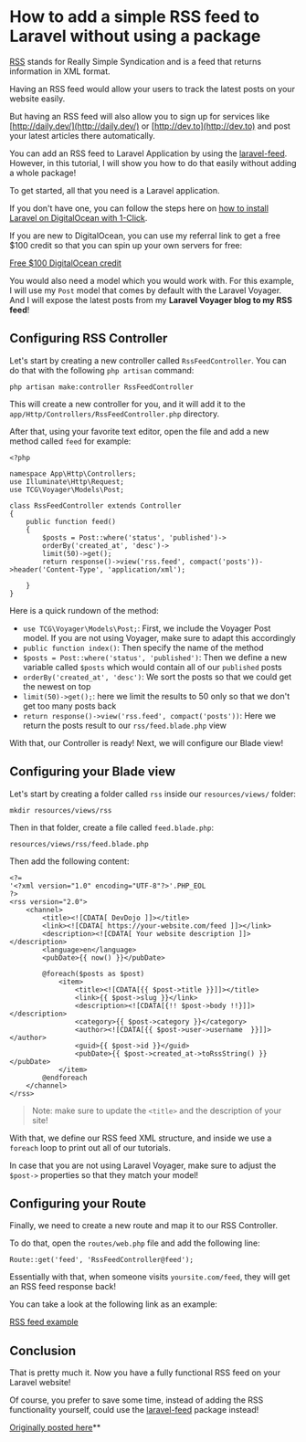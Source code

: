 # How to add a simple RSS feed to Laravel without using a package

[RSS](https://en.wikipedia.org/wiki/RSS) stands for  Really Simple Syndication and is a feed that returns information in XML format.

Having an RSS feed would allow your users to track the latest posts on your website easily.

But having an RSS feed will also allow you to sign up for services like [http://daily.dev/](http://daily.dev/) or [http://dev.to](http://dev.to) and post your latest articles there automatically.

You can add an RSS feed to Laravel Application by using the [laravel-feed](https://github.com/spatie/laravel-feed). However, in this tutorial, I will show you how to do that easily without adding a whole package!

To get started, all that you need is a Laravel application.

If you don't have one, you can follow the steps here on [how to install Laravel on DigitalOcean with 1-Click](https://devdojo.com/bobbyiliev/how-to-install-laravel-on-digitalocean-with-1-click).

If you are new to DigitalOcean, you can use my referral link to get a free $100 credit so that you can spin up your own servers for free:

[Free $100 DigitalOcean credit](https://m.do.co/c/2a9bba940f39)

You would also need a model which you would work with. For this example, I will use my `Post` model that comes by default with the Laravel Voyager. And I will expose the latest posts from my **Laravel Voyager blog to my RSS feed**!

## Configuring RSS Controller

Let's start by creating a new controller called `RssFeedController`. You can do that with the following `php artisan` command:

```
php artisan make:controller RssFeedController
```

This will create a new controller for you, and it will add it to the `app/Http/Controllers/RssFeedController.php` directory.

After that, using your favorite text editor, open the file and add a new method called `feed` for example:

```
<?php

namespace App\Http\Controllers;
use Illuminate\Http\Request;
use TCG\Voyager\Models\Post;

class RssFeedController extends Controller
{
    public function feed()
    {
        $posts = Post::where('status', 'published')->
        orderBy('created_at', 'desc')->
        limit(50)->get();
        return response()->view('rss.feed', compact('posts'))->header('Content-Type', 'application/xml');

    }
}
```

Here is a quick rundown of the method:

* `use TCG\Voyager\Models\Post;`: First, we include the Voyager Post model. If you are not using Voyager, make sure to adapt this accordingly
* `public function index()`: Then specify the name of the method
* `$posts = Post::where('status', 'published')`: Then we define a new variable called `$posts` which would contain all of our `published` posts
* `orderBy('created_at', 'desc')`: We sort the posts so that we could get the newest on top
* `limit(50)->get();`: here we limit the results to 50 only so that we don't get too many posts back
* `return response()->view('rss.feed', compact('posts'))`:  Here we return the posts result to our `rss/feed.blade.php` view

With that, our Controller is ready! Next, we will configure our Blade view!

## Configuring your Blade view

Let's start by creating a folder called `rss` inside our `resources/views/` folder:

```
mkdir resources/views/rss
```

Then in that folder, create a file called `feed.blade.php`:

```
resources/views/rss/feed.blade.php
```

Then add the following content:

```
<?=
'<?xml version="1.0" encoding="UTF-8"?>'.PHP_EOL
?>
<rss version="2.0">
    <channel>
        <title><![CDATA[ DevDojo ]]></title>
        <link><![CDATA[ https://your-website.com/feed ]]></link>
        <description><![CDATA[ Your website description ]]></description>
        <language>en</language>
        <pubDate>{{ now() }}</pubDate>

        @foreach($posts as $post)
            <item>
                <title><![CDATA[{{ $post->title }}]]></title>
                <link>{{ $post->slug }}</link>
                <description><![CDATA[{!! $post->body !!}]]></description>
                <category>{{ $post->category }}</category>
                <author><![CDATA[{{ $post->user->username  }}]]></author>
                <guid>{{ $post->id }}</guid>
                <pubDate>{{ $post->created_at->toRssString() }}</pubDate>
            </item>
        @endforeach
    </channel>
</rss>
```

> Note: make sure to update the `<title>` and the description of your site!

With that, we define our RSS feed XML structure, and inside we use a `foreach` loop to print out all of our tutorials.

In case that you are not using Laravel Voyager, make sure to adjust the `$post->` properties so that they match your model!

## Configuring your Route

Finally, we need to create a new route and map it to our RSS Controller.

To do that, open the `routes/web.php` file and add the following line:

```
Route::get('feed', 'RssFeedController@feed');
```

Essentially with that, when someone visits `yoursite.com/feed`, they will get an RSS feed response back!

You can take a look at the following link as an example:

[RSS feed example](https://devdojo.com/feed)

## Conclusion

That is pretty much it. Now you have a fully functional RSS feed on your Laravel website!

Of course, you prefer to save some time, instead of adding the RSS functionality yourself, could use the [laravel-feed](https://github.com/spatie/laravel-feed) package instead!

[Originally posted here](https://devdojo.com/bobbyiliev/how-to-add-a-simple-rss-feed-to-laravel-without-using-package)**